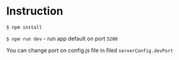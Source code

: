 # Instruction
`$ npm install`

`$ npm run dev` - run app default on port `5200`

You can change port on config.js file in filed `serverConfig.devPort`